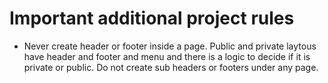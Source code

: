 # Important additional project rules

- Never create header or footer inside a page. Public and private
  laytous have header and footer and menu and there is a logic to
  decide if it is private or public. Do not create sub headers or
  footers under any page.
